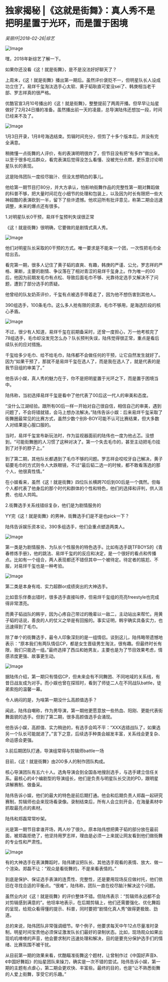 # 独家揭秘 |《这就是街舞》：真人秀不是把明星置于光环，而是置于困境

*吴丽仟|2018-02-26|综艺*

![Image](http://p1.pstatp.com/large/66b900019626eeb1fbb0)

嘿，2018年新综艺了解一下。

如果你还没看《这！就是街舞》，是不是没法好好聊天了？

上周末，《这！就是街舞》播出第一期后。虽然评价褒贬不一，但明星队长人设成功立住了。易烊千玺淘汰选手心太软、黄子韬耿直可爱没sei了、韩庚相当老干部、罗志祥真的很严格。

优酷官宣3月10号播出的《这！就是街舞》，整整提前了两周开播。但早早让灿星做好了2月24日播的准备。虽然播出前一天的凌晨，总导演陆伟还想加一段，时间已经来不及了。

![Image](http://p3.pstatp.com/large/66b50005d1179da7faf2)

1月3日开录，1月8号海选结束。剪辑时间充分，但剪了十多个版本后，并没有完全满意。

稍微懂一点街舞的人评价，有的表演明明很炸了，但节目没有把“有多炸”做出来。以至于很多吃瓜群众，看完表演后觉得没怎么看懂、没被充分点燃，更乐意讨论明星队长的表现。

这是陆伟团队一度绞尽脑汁、但没太想明白的事儿。

他给第一期节目打80分，并大方承认，怕影响街舞作品的完整性第一期对舞蹈做的科普不够，把大量时间花在小细节的处理和包装上，以及因为时长有限把一些大神超酷的表演砍到一半，留下了些许遗憾。他欢迎所有批评意见，称第二期会迅速调整，未来的爆点还有很多。

1.对明星队长0干预，易烊千玺预判失误很正常

《这！就是街舞》很明确，它要做的是剧情式真人秀。

![Image](http://p2.pstatp.com/large/66b7000222312addfb20)

他们对明星队长采取的0干预的方式。唯一要求是不能来一个团，一次性把毛巾全给出去。

看完第一期，很多人记住了黄子韬的直爽、有趣，韩庚的严谨、公允，罗志祥的严格、果断，主要的剧情、争议落在了相对青涩的易烊千玺身上。作为唯一的00后，他因为前期发毛巾有点松、导致后面毛巾不够、光靠待定选手又解决不了问题，遭到了部分选手的质疑。

他曾经的队友奶茶评价，千玺有点被选手带着走了，因为他不想伤害到其他人。

390组选手，100条毛巾。这么多人抢有限的资源，毛巾不够用，是海选阶段的核心矛盾。

![Image](http://p2.pstatp.com/large/66b900019625307bd9f0)

不过，很少有人知道，易烊千玺在前期备采时，还曾一度担心，万一他考核完了78组选手，毛巾却没发完怎么办？队长预判失误，陆伟觉得很正常，重点是看后续队长的应对措施。

千玺给多少毛巾、给不给毛巾，陆伟都不会做任何的干预，让它自然发生就好了。因为“如果干预了，那就不是易烊千玺在选人了，而是我在选人了，就是代表的是我节目组的审美了。”

他告诉小娱，真人秀的魅力在于，你不是把明星置于光环之下，而是置于困境当中。

陆伟称，当初选择易烊千玺是看中了他代表了00后这一代人的审美和态度。

“没什么江湖经验。跟所有00后一样一开始对自己很自信，相信自己的审美，遇到问题了，不会将错就错，会马上想办法解决。”陆伟告诉小娱：后来易烊千玺采取了街舞圈最常见的比赛方式，虽然少数个别B-BOY可能不认可比赛结果，但大多数人对结果是心服口服的。

当时，易烊千玺宣布新玩法时，作为监视器面前的陆伟也一度为他忐忑。没想到，“可能街舞圈的人习惯了这种对决了。第一个失去毛巾的，甚至主动把毛巾挂到了对手的脖子上。”

到了第二期，其他队长都遇到了毛巾不够的问题。罗志祥会咬咬牙自己解决，黄子韬要毛巾的方式则令人大跌眼镜，不过“最后韬二选一的时候，都不敢看落选的那个人，他很真性情。”

在小娱看来，虽然《这！就是街舞》四位队长横跨70后到00后是一个偶然。但每个人都代表了他身后的那个时代和群体的个性和特色，他们的选择和评判，供人消费、也给人共鸣。

2.街舞选手关系线错综复杂，他们是为剧情服务的

YY完《这！就是街舞》的男神，街舞选手们是不是也pick一下？

陆伟告诉娱乐资本论，390多组选手，他们会重点塑造两类人。

![Image](http://p3.pstatp.com/large/66b70002223373d86f22)

第一类是为剧情服务、为队长个性服务的特色选手。比如有选手跳TFBOYS的《青春修炼手册》，他的跳法、易烊千玺的的反应和决定，是一个很好的看点和传播点。比如有一个组合，两人表现都还不错但其中一个被待定。待定者的尴尬、不服，对易烊千玺也是一种考验。

![Image](http://p3.pstatp.com/large/66b40005e0e477644e7b)

第二类是本身有戏、实力超群or成绩突出的大神选手。

比如音乐伴奏出错时，很多选手直接叫停，但易烊千玺组的亮亮freestyle也完成得非常漂亮。

而黄子韬战队的韩宇，因为心疼自己带过的晚辈以一敌二，主动站出来帮忙。用黄子韬的话说，善良的人的仗义之举是有回报的。事实证明，韩宇确实具备实力，也迅速得到了毛巾。

除了单个的街舞选手，最令人印象深刻的是一组情侣。谈到这儿，陆伟略带遗憾地表示：“原本我们有两队情侣CP，都是女生晋级男生淘汰，很有趣。但最终时长有限，我们只能选一组。”最终选择了西瓜和她男友，主要也是为了节目效果考虑，情感浓度更强、故事更生动。

![Image](http://p3.pstatp.com/large/66b40005e0e56c52340c)

据陆伟介绍，第一期只有情侣CP，但未来会有不同舞团、不同地域的关系线，有昔日战友成为对手。而小娱也曾在探班时，看到了师徒二人在不同战队battle，徒弟索抱的温馨一幕。

令人纳闷的是，为啥第一期没什么高颜值选手？

闻此，陆伟自嘲称，作为男导演，第一期他更愿意放一些热血、阳刚、更能代表街舞面貌的选手。但到了第二期，很多高颜值选手会涌现。

他告诉小娱，高颜值、实力稍逊的，有选手会鸣不平：“XXX选错战队了，如果选另一个队长可能就进了。”言下之意，后续选手种类会越发丰富，关系线会更复杂、命运感会更强。

3.前后期团队打通，导演组常得与剪辑师battle一场

目前，《这！就是街舞》由200多人的制作团队构成。

核心导演团队有五六十人。选角导演会到全国各地搜刮选手，与选手建立信任关系。最核心的4个编剧型的导演组长，他们是负责与明星队长交流的PD，跟明星讲解赛制、做备采。

陆伟告诉小娱，他们的最大的特色是前后期打通。他会和后期负责人郑磊一起研究赛制，剪辑师也会来现场看录像。录制结束后，所有人会立刻开会，在海量素材中抓取最亮点的素材。

陆伟和郑磊常常吵架。

光是第一期节目拿谁开场，两人吵了很久。原本陆伟想把黄子韬的部分放在最前面，被郑磊拒绝了，他坚持用罗志祥，理由是必须一上来就让网友看到他们做街舞的专业性和严肃性。

![Image](http://p2.pstatp.com/large/66b7000222341fd1315e)

有的大神选手在表演舞蹈时，陆伟建议把队长、其他选手观看的表情、放大、做一个渲染。郑磊不让：“观众是看街舞的，不是来看表情的。”

到底是保护、保证选手表演的连贯性、完整性，还是要用现场反应做衬托，他们依旧在寻找合适的平衡点。“很难”，陆伟称，团队一直在绞尽脑汁解决这个问题。

虽然业内对《这！就是街舞》的评价整体不错。但陆伟表示：“剪辑师永远都不会对剪辑感到满意的”。他坦率地表示，在后期剪辑上，他们还需要强化、优化舞蹈的呈现，给观众看得懂的提示、科普，同时要把“剧情化真人秀”做得更极致、劲道。

总的来说，陆伟团队非常强调细节。举个例子，他要求每天中午12点尽量准时录制，明星时间宝贵他必须保证激发队长们最好的录制状态。比如，现场观众如果出现叽叽喳喳的声音，他会要求制片迅速处理和解决，目的是要充分保护选手们的情绪、比赛氛围不被干扰。

从目前第一期的效果来看，优酷瞄准街舞这个题材，让曾制作过《中国好声音》、《中国好舞蹈》的灿星团队来操刀，确实是一次不错的尝试。陆伟告诉小娱，第一期的主题有点虐心，第二期会更欢快、丰富些。最终的目的，也是“让不熟悉街舞的人爱上街舞，享受它的乐趣。”

